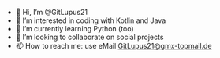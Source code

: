- 👋 Hi, I’m @GitLupus21
- 👀 I’m interested in coding with Kotlin and Java
- 🌱 I’m currently learning Python (too)
- 💞️ I’m looking to collaborate on social projects
- 📫 How to reach me: use eMail GitLupus21@gmx-topmail.de 

<!---
GitLupus21/GitLupus21 is a ✨ special ✨ repository because its `README.md` (this file) appears on your GitHub profile.
You can click the Preview link to take a look at your changes.
--->
